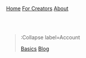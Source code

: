[Home](/)
[For Creators](/creators)
[About](/about)

<br>
<br>

> :Collapse label=Account
>
> [Basics](/account/basics)
> [Blog](/account/blog)

